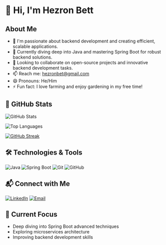 # 👋 Hi, I'm Hezron Bett

## About Me
- 👀 I'm passionate about backend development and creating efficient, scalable applications.
- 🌱 Currently diving deep into Java and mastering Spring Boot for robust backend solutions.
- 💞️ Looking to collaborate on open-source projects and innovative backend development tasks.
- 📫 Reach me: [hezronbet@gmail.com](mailto:hezronbet@gmail.com)
- 😄 Pronouns: He/Him
- ⚡ Fun fact: I love farming and enjoy gardening in my free time!

## 🚀 GitHub Stats

![GitHub Stats](https://github-readme-stats.vercel.app/api?username=bettonhezron&show_icons=true&theme=tokyonight&count_private=true)

![Top Languages](https://github-readme-stats.vercel.app/api/top-langs/?username=bettonhezron&layout=compact&theme=tokyonight)

[![GitHub Streak](https://streak-stats.demolab.com/?user=bettonhezron&theme=tokyonight)](https://git.io/streak-stats)

## 🛠️ Technologies & Tools

![Java](https://img.shields.io/badge/-Java-007396?style=flat-square&logo=java&logoColor=white)
![Spring Boot](https://img.shields.io/badge/-Spring%20Boot-6DB33F?style=flat-square&logo=spring&logoColor=white)
![Git](https://img.shields.io/badge/-Git-F05032?style=flat-square&logo=git&logoColor=white)
![GitHub](https://img.shields.io/badge/-GitHub-181717?style=flat-square&logo=github&logoColor=white)

## 📬 Connect with Me

[![LinkedIn](https://img.shields.io/badge/-LinkedIn-0077B5?style=flat-square&logo=linkedin&logoColor=white)](YOUR_LINKEDIN_PROFILE_URL)
[![Email](https://img.shields.io/badge/-Email-D14836?style=flat-square&logo=gmail&logoColor=white)](mailto:hezronbet@gmail.com)

## 🌱 Current Focus
- Deep diving into Spring Boot advanced techniques
- Exploring microservices architecture
- Improving backend development skills

<!---
bettonhezron/bettonhezron is a ✨ special ✨ repository because its `README.md` (this file) appears on your GitHub profile.
You can click the Preview link to take a look at your changes.
--->
